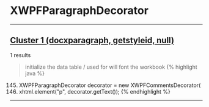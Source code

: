 # XWPFParagraphDecorator

***

## [Cluster 1 (docxparagraph, getstyleid, null)](./1)
1 results
> initialize the data table / used for will font the workbook 
{% highlight java %}
145. XWPFParagraphDecorator decorator = new XWPFCommentsDecorator(
148. xhtml.element("p", decorator.getText());
{% endhighlight %}

***

